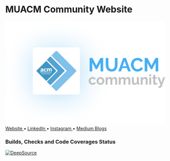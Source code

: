 # MUACM Community Website

<div>
  <!-- Landing section -->
  <img src="assets/muacmLOGO.png" style="
    margin-right: auto;
    margin-left: auto;
    text-align: center;
    width: 500px;" />
    <br />
    <a href="medicaps.hosting.acm.org/">
      Website
    </a>
    &bullet;
    <a href="">
      LinkedIn
    </a>
    &bullet;
    <a href="">
      Instagram
    </a>
    &bullet;
    <a href="">
      Medium Blogs
    </a>
</div>

### Builds, Checks and Code Coverages Status

[![DeepSource](https://deepsource.io/gh/muacm/muacm_website.svg/?label=active+issues&show_trend=true)](https://deepsource.io/gh/muacm/muacm_website/?ref=repository-badge)
